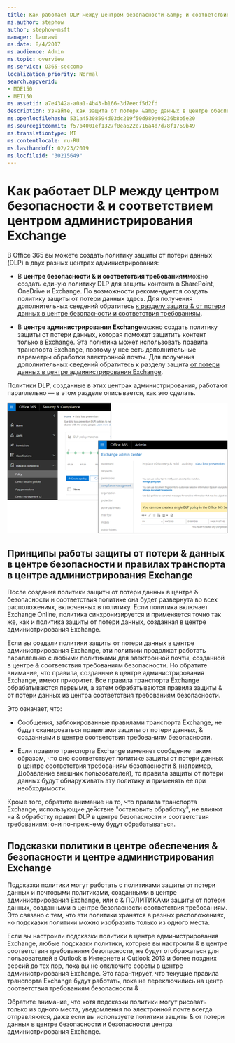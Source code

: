 ```yaml
---
title: Как работает DLP между центром безопасности &amp; и соответствием центром администрирования Exchange
ms.author: stephow
author: stephow-msft
manager: laurawi
ms.date: 8/4/2017
ms.audience: Admin
ms.topic: overview
ms.service: O365-seccomp
localization_priority: Normal
search.appverid:
- MOE150
- MET150
ms.assetid: a7e4342a-a0a1-4b43-b166-3d7eecf5d2fd
description: Узнайте, как защита от потери &amp; данных в центре обеспечения безопасности работает с помощью правил защиты от потери данных и транспорта в центре администрирования Exchange.
ms.openlocfilehash: 531a45308594d03dc219f50d989a08236b8b5e20
ms.sourcegitcommit: f57b4001ef1327f0ea622e716a4d7d78f1769b49
ms.translationtype: MT
ms.contentlocale: ru-RU
ms.lasthandoff: 02/23/2019
ms.locfileid: "30215649"
---
```

# <a name="how-dlp-works-between-the-security-amp-compliance-center-and-exchange-admin-center"></a>Как работает DLP между центром безопасности &amp; и соответствием центром администрирования Exchange

В Office 365 вы можете создать политику защиты от потери данных (DLP) в двух разных центрах администрирования:
  
- В **центре безопасности &amp; и соответствия требованиям**можно создать единую политику DLP для защиты контента в SharePoint, OneDrive и Exchange. По возможности рекомендуется создать политику защиты от потери данных здесь. Для получения дополнительных сведений обратитесь [к разделу защита &amp; от потери данных в центре безопасности и соответствия требованиям](data-loss-prevention-policies.md).
    
- В **центре администрирования Exchange**можно создать политику защиты от потери данных, которая поможет защитить контент только в Exchange. Эта политика может использовать правила транспорта Exchange, поэтому у нее есть дополнительные параметры обработки электронной почты. Для получения дополнительных сведений обратитесь к разделу защита [от потери данных в центре администрирования Exchange](https://go.microsoft.com/fwlink/?linkid=852311).
    
Политики DLP, созданные в этих центрах администрирования, работают параллельно — в этом разделе описывается, как это сделать.
  
![Страницы защиты от потери данных в центре безопасности и соответствия требованиям и центре администрирования Exchange](media/d3eaa7e7-3b16-457b-bd9c-26707f7b584f.png)
  
## <a name="how-dlp-in-the-security-amp-compliance-center-works-with-dlp-and-transport-rules-in-the-exchange-admin-center"></a>Принципы работы защиты от потери &amp; данных в центре безопасности и правилах транспорта в центре администрирования Exchange

После создания политики защиты от потери данных в центре &amp; безопасности и соответствия политике она будет развернута во всех расположениях, включенных в политику. Если политика включает Exchange Online, политика синхронизируется и применяется точно так же, как и политика защиты от потери данных, созданная в центре администрирования Exchange. 
  
Если вы создали политики защиты от потери данных в центре администрирования Exchange, эти политики продолжат работать параллельно с любыми политиками для электронной почты, созданной в центре &amp; соответствия требованиям безопасности. Но обратите внимание, что правила, созданные в центре администрирования Exchange, имеют приоритет. Все правила транспорта Exchange обрабатываются первыми, а затем обрабатываются правила защиты &amp; от потери данных из центра соответствия требованиям безопасности.
  
Это означает, что:
  
- Сообщения, заблокированные правилами транспорта Exchange, не будут сканироваться правилами защиты от потери данных, &amp; созданными в центре соответствия требованиям безопасности.
    
- Если правило транспорта Exchange изменяет сообщение таким образом, что оно соответствует политике защиты от потери данных в центре соответствия требованиям безопасности &amp; (например, Добавление внешних пользователей), то правила защиты от потери данных будут обнаруживать эту политику и применять ее при необходимости.
    
Кроме того, обратите внимание на то, что правила транспорта Exchange, использующие действие "остановить обработку", не влияют на &amp; обработку правил DLP в центре безопасности и соответствия требованиям: они по-прежнему будут обрабатываться.
  
## <a name="policy-tips-in-the-security-amp-compliance-center-vs-the-exchange-admin-center"></a>Подсказки политики в центре обеспечения &amp; безопасности и центре администрирования Exchange

Подсказки политики могут работать с политиками защиты от потери данных и почтовыми политиками, созданными в центре администрирования Exchange, или с &amp; ПОЛИТИКАми защиты от потери данных, созданными в центре безопасности соответствия требованиям. Это связано с тем, что эти политики хранятся в разных расположениях, но подсказки политики можно изобразить только из одного места.
  
Если вы настроили подсказки политики в центре администрирования Exchange, любые подсказки политики, которые вы настроили &amp; в центре соответствия требованиям безопасности, не будут отображаться для пользователей в Outlook в Интернете и Outlook 2013 и более поздних версий до тех пор, пока вы не отключите советы в центре администрирования Exchange. Это гарантирует, что текущие правила транспорта Exchange будут работать, пока не переключились на центр соответствия требованиям безопасности &amp; .
  
Обратите внимание, что хотя подсказки политики могут рисовать только из одного места, уведомления по электронной почте всегда отправляются, даже если вы используете политики защиты &amp; от потери данных в центре безопасности и безопасности центра администрирования Exchange.
  

